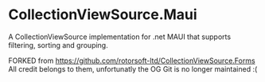 # CollectionViewSource.Maui
A CollectionViewSource implementation for .net MAUI that supports filtering, sorting and grouping.

FORKED from https://github.com/rotorsoft-ltd/CollectionViewSource.Forms
All credit belongs to them, unfortunatly the OG Git is no longer maintained :(
